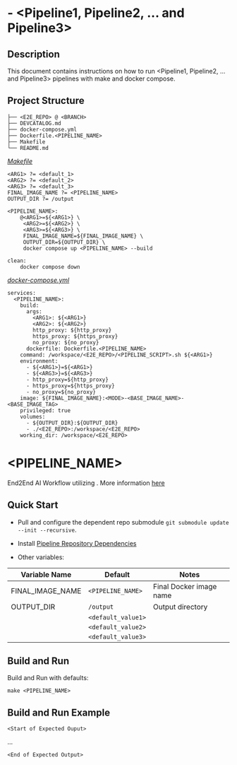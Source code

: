 # <FRAMEWORK> <DATASET> <MODE> - <Pipeline1, Pipeline2, ... and Pipeline3>
## Description
This document contains instructions on how to run <Pipeline1, Pipeline2, ... and Pipeline3> pipelines with make and docker compose.
## Project Structure 
```
├── <E2E_REPO> @ <BRANCH>
├── DEVCATALOG.md
├── docker-compose.yml
├── Dockerfile.<PIPELINE_NAME>
├── Makefile
└── README.md
```
[_Makefile_](Makefile)
```
<ARG1> ?= <default_1>
<ARG2> ?= <default_2>
<ARG3> ?= <default_3>
FINAL_IMAGE_NAME ?= <PIPELINE_NAME>
OUTPUT_DIR ?= /output

<PIPELINE_NAME>:
	@<ARG1>=${<ARG1>} \
	 <ARG2>=${<ARG2>} \
	 <ARG3>=${<ARG3>} \
	 FINAL_IMAGE_NAME=${FINAL_IMAGE_NAME} \
	 OUTPUT_DIR=${OUTPUT_DIR} \
 	 docker compose up <PIPELINE_NAME> --build

clean: 
	docker compose down
```
[_docker-compose.yml_](docker-compose.yml)
```
services:
  <PIPELINE_NAME>:
    build:
      args: 
        <ARG1>: ${<ARG1>}
        <ARG2>: ${<ARG2>}
        http_proxy: ${http_proxy}
        https_proxy: ${https_proxy}
        no_proxy: ${no_proxy}
      dockerfile: Dockerfile.<PIPELINE_NAME>
    command: /workspace/<E2E_REPO>/<PIPELINE_SCRIPT>.sh ${<ARG1>}
    environment: 
      - ${<ARG1>}=${<ARG1>}
      - ${<ARG3>}=${<ARG3>}
      - http_proxy=${http_proxy}
      - https_proxy=${https_proxy}
      - no_proxy=${no_proxy}
    image: ${FINAL_IMAGE_NAME}:<MODE>-<BASE_IMAGE_NAME>-<BASE_IMAGE_TAG>
    privileged: true
    volumes: 
      - ${OUTPUT_DIR}:${OUTPUT_DIR}
      - ./<E2E_REPO>:/workspace/<E2E_REPO>
    working_dir: /workspace/<E2E_REPO>
```

# <PIPELINE_NAME>
End2End AI Workflow utilizing <TECHNOLOGY>. More information [here](<E2E_REPO>)

## Quick Start
* Pull and configure the dependent repo submodule `git submodule update --init --recursive`.

* Install [Pipeline Repository Dependencies](https://github.com/intel/ai-workflows/blob/main/pipelines/README.md)

* Other variables:

| Variable Name | Default | Notes |
| --- | --- | --- |
| FINAL_IMAGE_NAME | `<PIPELINE_NAME>` | Final Docker image name |
| OUTPUT_DIR | `/output` | Output directory |
| <ARG1> | `<default_value1>` | |
| <ARG2> | `<default_value2>` | |
| <ARG3> | `<default_value3>` | |
## Build and Run
Build and Run with defaults:
```
make <PIPELINE_NAME>
```
## Build and Run Example
```
<Start of Expected Ouput>
```
...
```
<End of Expected Output>
```
